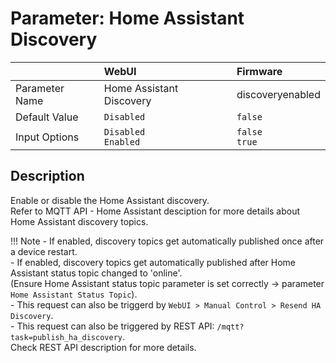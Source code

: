 # Parameter: Home Assistant Discovery

|                   | WebUI               | Firmware
|:---               |:---                 |:----
| Parameter Name    | Home Assistant Discovery | discoveryenabled
| Default Value     | `Disabled`          | `false`
| Input Options     | `Disabled`<br>`Enabled` | `false`<br>`true` 


## Description

Enable or disable the Home Assistant discovery.<br>
Refer to MQTT API - Home Assistant desciption for more details about Home Assistant discovery topics.

!!! Note
    - If enabled, discovery topics get automatically published once after a device restart.<br>
    - If enabled, discovery topics get automatically published after Home Assistant status topic changed to 'online'.<br>
    (Ensure Home Assistant status topic parameter is set correctly -> parameter `Home Assistant Status Topic`).<br>
    - This request can also be triggerd by `WebUI > Manual Control > Resend HA Discovery`.<br>
    - This request can also be triggered by REST API: `/mqtt?task=publish_ha_discovery`.<br>
    Check REST API description for more details.
